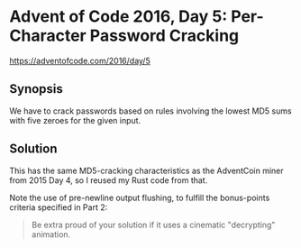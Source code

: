 # Advent of Code 2016, Day 5: Per-Character Password Cracking

https://adventofcode.com/2016/day/5

## Synopsis

We have to crack passwords based on rules involving the lowest MD5 sums with five zeroes for the given input.

## Solution

This has the same MD5-cracking characteristics as the AdventCoin miner from 2015 Day 4, so I reused my Rust code from that.

Note the use of pre-newline output flushing, to fulfill the bonus-points criteria specified in Part 2:

> Be extra proud of your solution if it uses a cinematic "decrypting" animation.

